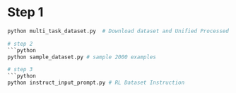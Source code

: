 # Step 1 
```python
python multi_task_dataset.py  # Download dataset and Unified Processed

# step 2
```python
python sample_dataset.py # sample 2000 examples

# step 3
```python
python instruct_input_prompt.py # RL Dataset Instruction
